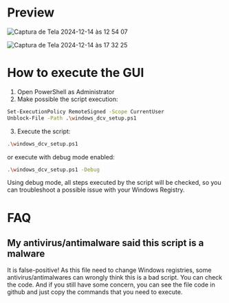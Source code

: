 # Preview
![Captura de Tela 2024-12-14 às 12 54 07](https://github.com/user-attachments/assets/9f503062-ecef-4704-bcf3-cc521383eb65)

![Captura de Tela 2024-12-14 às 17 32 25](https://github.com/user-attachments/assets/f73ce7fc-88c7-436a-96c1-d23c73cbbb16)


# How to execute the GUI

1. Open PowerShell as Administrator
2. Make possible the script execution:
```bash
Set-ExecutionPolicy RemoteSigned -Scope CurrentUser
Unblock-File -Path .\windows_dcv_setup.ps1
```
3. Execute the script:
```bash
.\windows_dcv_setup.ps1
```
or execute with debug mode enabled:
```bash
.\windows_dcv_setup.ps1 -Debug
```

Using debug mode, all steps executed by the script will be checked, so you can troubleshoot a possible issue with your Windows Registry.

# FAQ

## My antivirus/antimalware said this script is a malware

It is false-positive! As this file need to change Windows registries, some antivirus/antimalwares can wrongly think this is a bad script. You can check the code. And if you still have some concern, you can see the file code in github and just copy the commands that you need to execute.
